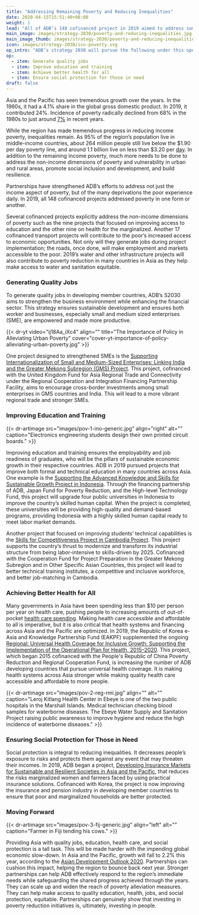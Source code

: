 ```yaml
---
title: "Addressing Remaining Poverty and Reducing Inequalities"
date: 2020-04-15T15:51:40+08:00
weight: 1
lead: "All of ADB’s 148 cofinanced project in 2019 aimed to address some form of poverty in the region. With an impending global economic slowdown, safeguarding shared progress in the fight against poverty becomes more imperative."
main_image: images/strategy-2030/poverty-and-reducing-inequalities.jpg
main_image_thumb: images/strategy-2030/poverty-and-reducing-inequalities-th.jpg
icon: images/strategy-2030/icn-poverty.svg
op_intro: "ADB’s strategy 2030 will pursue the following under this operational priority:"
op: 
  - item: Generate quality jobs
  - item: Improve education and training
  - item: Achieve better health for all
  - item: Ensure social protection for those in need
draft: false
---
```


Asia and the Pacific has seen tremendous growth over the years. In the 1960s, it had a 4.1% share in the global gross domestic product. In 2019, it contributed 24%. Incidence of poverty radically declined from 68% in the 1980s to just around [7%](https://www.adb.org/sites/default/files/publication/549191/asias-journey-prosperity.pdf) in recent years.

While the region has made tremendous progress in reducing income poverty, inequalities remain. As 95% of the region’s population live in middle-income countries, about 264 million people still live below the $1.90 per day poverty line, and around 1.1 billion live on less than $3.20 per [day](https://www.adb.org/sites/default/files/institutional-document/495951/strategy-2030-op1-poverty-inequalities.pdf).  In addition to the remaining income poverty, much more needs to be done to address the non-income dimensions of poverty and vulnerability in urban and rural areas, promote social inclusion and development, and build resilience.

Partnerships have strengthened ADB’s efforts to address not just the income aspect of poverty, but of the many deprivations the poor experience daily. In 2019, all 148 cofinanced projects addressed poverty in one form or another.

Several cofinanced projects explicitly address the non-income dimensions of poverty such as the nine projects that focused on improving access to education and the other nine on health for the marginalized. Another 17 cofinanced transport projects will contribute to the poor’s increased access to economic opportunities. Not only will they generate jobs during project implementation; the roads, once done, will make employment and markets accessible to the poor. 2019’s water and other infrastructure projects will also contribute to poverty reduction in many countries in Asia as they help make access to water and sanitation equitable.

### Generating Quality Jobs

To generate quality jobs in developing member countries, ADB’s S2030 aims to strengthen the business environment while enhancing the financial sector. This strategy ensures sustainable development and ensures both worker and businesses, especially small and medium sized enterprises (SME), are empowered and made more productive.

{{< dr-yt video="ij18Aa_iXc4" align="" title="The Importance of Policy in Alleviating Urban Poverty" cover="cover-yt-importance-of-policy-alleviating-urban-poverty.jpg" >}}

One project designed to strengthened SMEs is the [Supporting Internationalization of Small and Medium-Sized Enterprises: Linking India and the Greater Mekong Subregion (GMS) Project](https://www.adb.org/projects/53112-001/main#project-overview). This project, cofinanced with the United Kingdom Fund for Asia Regional Trade and Connectivity under the Regional Cooperation and Integration Financing Partnership Facility, aims to encourage cross-border investments among small enterprises in GMS countries and India. This will lead to a more vibrant regional trade and stronger SMEs.

### Improving Education and Training

{{< dr-artimage src="images/pov-1-ino-generic.jpg" align="right" alt="" caption="Electronics engineering students design their own printed circuit boards." >}}

Improving education and training ensures the employability and job readiness of graduates, who will be the pillars of sustainable economic growth in their respective countries. ADB in 2019 pursued projects that improve both formal and technical education in many countries across Asia. One example is the [Supporting the Advanced Knowledge and Skills for Sustainable Growth Project in Indonesia](https://www.adb.org/projects/50395-007/main#project-overview). Through the financing partnership of ADB, Japan Fund for Poverty Reduction, and the High-level Technology Fund, this project will upgrade four public universities in Indonesia to improve the country’s skilled human capital. When the project is completed, these universities will be providing high-quality and demand-based programs, providing Indonesia with a highly skilled human capital ready to meet labor market demands.

Another project that focused on improving students’ technical capabilities is the [Skills for Competitiveness Project in Cambodia Project](https://www.adb.org/projects/50394-001/main#project-overview). This project supports the country’s thrust to modernize and transform its industrial structure from being labor-intensive to skills-driven by 2025. Cofinanced with the Cooperation Fund for Project Preparation in the Greater Mekong Subregion and in Other Specific Asian Countries, this project will lead to better technical training institutes, a competitive and inclusive workforce, and better job-matching in Cambodia.

### Achieving Better Health for All

Many governments in Asia have been spending less than $10 per person per year on health care, pushing people to increasing amounts  of out-of-pocket [health care spending](https://www.adb.org/sectors/health/issues/strengthening-health-systems-services). Making health care accessible and affordable to all is imperative, but it is also critical that health systems and financing across Asia and the Pacific are optimized. In 2019, the Republic of Korea e-Asia and Knowledge Partnership Fund (EAKPF) supplemented the ongoing [Regional: Universal Health Coverage for Inclusive Growth: Supporting the Implementation of the Operational Plan for Health, 2015–2020](https://www.adb.org/projects/49152-001/main#project-pds). This project, which began 2015 cofinanced with the People's Republic of China Poverty Reduction and Regional Cooperation Fund, is increasing the number of ADB developing countries that pursue universal health coverage. It is making health systems across Asia stronger while making quality health care accessible and affordable to more people.

{{< dr-artimage src="images/pov-2-reg-rmi.jpg" align="" alt="" caption="Leroj Kitlang Health Center in Ebeye is one of the two public hospitals in the Marshall Islands. Medical technician checking blood samples for waterborne diseases. The Ebeye Water Supply and Sanitation Project raising public awareness to improve hygiene and reduce the high incidence of waterborne diseases." >}}

### Ensuring Social Protection for Those in Need

Social protection is integral to reducing inequalities. It decreases people’s exposure to risks and protects them against any event that may threaten their incomes. In 2019, ADB began a project, [Developing Insurance Markets for Sustainable and Resilient Societies in Asia and the Pacific](https://www.adb.org/projects/53134-001/main#project-documents), that reduces the risks marginalized women and farmers faced by using practical insurance solutions.  Cofinanced with Korea, the project is now improving the insurance and pension industry in developing member countries to ensure that poor and marginalized households are better protected.

### Moving Forward

{{< dr-artimage src="images/pov-3-fij-generic.jpg" align="left" alt="" caption="Farmer in Fiji tending his cows." >}}

Providing Asia with quality jobs, education, health care, and social protection is a tall task. This will be made harder with the impending global economic slow-down. In Asia and the Pacific, growth will fall to 2.2% this year, according to the [Asian Development Outlook 2020](https://www.adb.org/publications/asian-development-outlook-2020-innovation-asia). Partnerships can cushion this impact, helping the region to bounce back next year. Stronger partnerships can help ADB effectively respond to the region’s immediate needs while safeguarding the shared progress achieved through the years. They can scale up and widen the reach of poverty alleviation measures. They can help make access to quality education, health, jobs, and social protection, equitable. Partnerships can genuinely show that investing in poverty reduction initiatives is, ultimately, investing in people.
